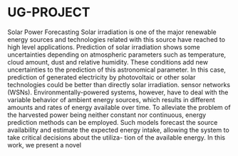 # UG-PROJECT
Solar Power Forecasting
Solar irradiation is one of the major renewable energy sources and technologies related with this source have reached to high level
applications. Prediction of solar irradiation shows some uncertainties depending on atmospheric parameters such as temperature, cloud
amount, dust and relative humidity. These conditions add new uncertainties to the prediction of this astronomical parameter. In this
case, prediction of generated electricity by photovoltaic or other solar technologies could be better than directly solar irradiation.
sensor networks (WSNs). Environmentally-powered systems,
however, have to deal with the variable behavior of ambient
energy sources, which results in different amounts and rates
of energy available over time. To alleviate the problem of the
harvested power being neither constant nor continuous, energy
prediction methods can be employed. Such models forecast the
source availability and estimate the expected energy intake,
allowing the system to take critical decisions about the utiliza-
tion of the available energy. In this work, we present a novel
